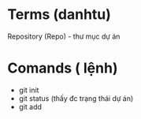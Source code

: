 # Terms (danhtu)

Repository (Repo) - thư mục dự án 

# Comands ( lệnh)

- git init 
- git status  (thấy đc trạng thái dự án)
- git add